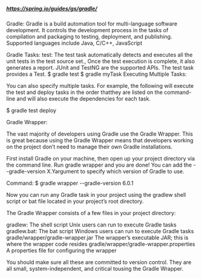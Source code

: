 ##### https://spring.io/guides/gs/gradle/ #####
Gradle: Gradle is a build automation tool for multi-language software development. It controls the development process in the tasks of compilation and packaging to testing, deployment, and publishing. Supported languages include Java, C/C++, JavaScript

Gradle Tasks:
test: The test task automatically detects and executes all the unit tests in the test source set., Once the test execution is complete, it also generates a report. JUnit and TestNG are the supported APIs. The test task provides a Test.
$ gradle test
$ gradle myTask
Executing Multiple Tasks:

You can also specify multiple tasks. For example, the following will execute the test and deploy tasks in the order thatthey are listed on the command-line and will also execute the dependencies for each task.

$ gradle test deploy

Gradle Wrapper:

The vast majority of developers using Gradle use the Gradle Wrapper. This is great because using the Gradle Wrapper means that developers working on the project don’t need to manage their own Gradle installations.

First install Gradle on your machine, then open up your project directory via the command line. Run gradle wrapper and you are done! You can add the --gradle-version X.Yargument to specify which version of Gradle to use.

Command:
$ gradle wrapper --gradle-version 6.0.1

Now you can run any Gradle task in your project using the gradlew shell script or bat file located in your project’s root directory.

The Gradle Wrapper consists of a few files in your project directory:

gradlew: The shell script Unix users can run to execute Gradle tasks
gradlew.bat: The bat script Windows users can run to execute Gradle tasks
gradle/wrapper/gradle-wrapper.jar The wrapper’s executable JAR; this is where the wrapper code resides
gradle/wrapper/gradle-wrapper.properties A properties file for configuring the wrapper

You should make sure all these are committed to version control. They are all small, system-independent, and critical tousing the Gradle Wrapper.


